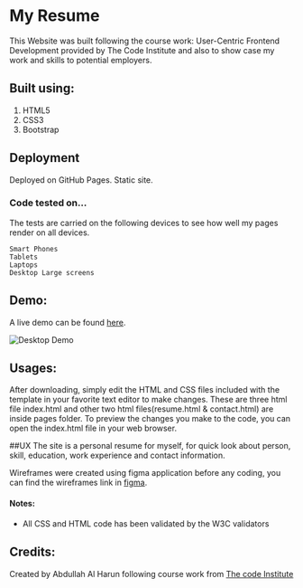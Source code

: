 # My Resume
This Website was built following the course work: User-Centric Frontend Development provided by The Code Institute and also to show case my work and skills to potential employers.

## Built using:
1. HTML5
2. CSS3 
3. Bootstrap

## Deployment

Deployed on GitHub Pages. Static site.

### Code tested on...

The tests are carried on the following devices to see how well my pages render on all devices.

```
Smart Phones
Tablets
Laptops 
Desktop Large screens
```

## Demo:
A live demo can be found [here](https://abdullahalharun-code.github.io/Resume/index.html).

![Desktop Demo](http://radhunibelfast.com/wp-content/uploads/2020/03/demo.png "Desktop Demo")

## Usages:
After downloading, simply edit the HTML and CSS files included with the template in your favorite text editor to make changes. These are three html file index.html and other two html files(resume.html & contact.html) are inside pages folder. To preview the changes you make to the code, you can open the index.html file in your web browser.

##UX
The site is a personal resume for myself, for quick look about person, skill, education, work experience and contact information. 

Wireframes were created using figma application before any coding, you can find the wireframes link in [figma](https://www.figma.com/file/oPq19BOTnM8C2ZSWJpFygs/Resume?node-id=2%3A0).

#### Notes:
- All CSS and HTML code has been validated by the W3C validators

## Credits:
Created by Abdullah Al Harun following course work from [The code Institute](https://codeinstitute.net)
